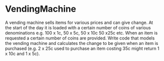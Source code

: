 # VendingMachine

A vending machine sells items for various prices and can give change. At the start of
the day it is loaded with a certain number of coins of various denominations e.g. 100
x 1c, 50 x 5c, 50 x 10c 50 x25c etc. When an item is requested a certain number of
coins are provided. Write code that models the vending machine and calculates the
change to be given when an item is purchased (e.g. 2 x 25c used to purchase an
item costing 35c might return 1 x 10c and 1 x 5c).
